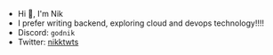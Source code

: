 - Hi 👋, I'm Nik
- I prefer writing backend, exploring cloud and devops technology!!!!
- Discord: `godnik`
- Twitter: [nikktwts](https://x.com/nikktwts)


